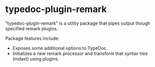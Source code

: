 # typedoc-plugin-remark

"typedoc-plugin-remark" is a utility package that pipes output though specified remark plugins.

Package features include:

- Exposes some additional options to TypeDoc.
- Initializes a new remark processor and transform that syntax tree (mdast) using plugins.
